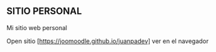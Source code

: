 ## SITIO PERSONAL
Mi sitio web personal

Open sitio [https://joomoodle.github.io/juanpadev] ver en el navegador

